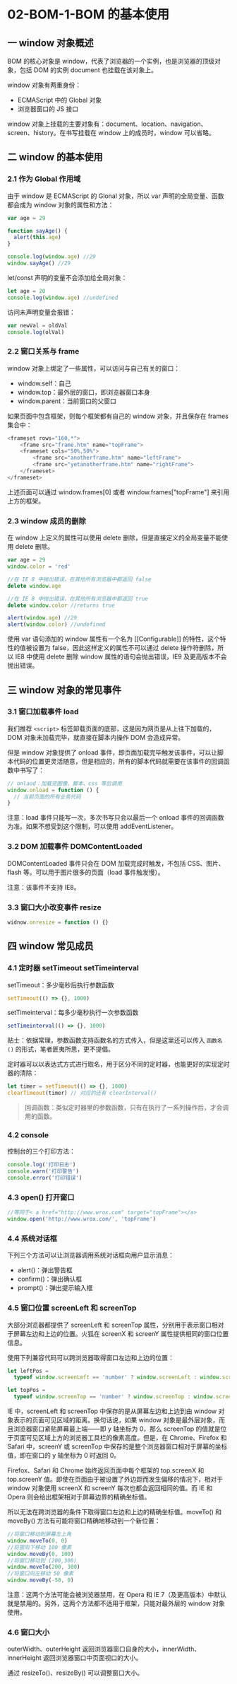 # 02-BOM-1-BOM 的基本使用

## 一 window 对象概述

BOM 的核心对象是 window，代表了浏览器的一个实例，也是浏览器的顶级对象，包括 DOM 的实例 document 也挂载在该对象上。

window 对象有两重身份：

- ECMAScript 中的 Global 对象
- 浏览器窗口的 JS 接口

window 对象上挂载的主要对象有：document、location、navigation、screen、history。在书写挂载在 window 上的成员时，window 可以省略。

## 二 window 的基本使用

### 2.1 作为 Global 作用域

由于 window 是 ECMAScript 的 Glonal 对象，所以 var 声明的全局变量、函数都会成为 window 对象的属性和方法：

```js
var age = 29

function sayAge() {
  alert(this.age)
}

console.log(window.age) //29
window.sayAge() //29
```

let/const 声明的变量不会添加给全局对象：

```js
let age = 20
console.log(window.age) //undefined
```

访问未声明变量会报错：

```js
var newVal = oldVal
console.log(olVal)
```

### 2.2 窗口关系与 frame

window 对象上绑定了一些属性，可以访问与自己有关的窗口：

- window.self：自己
- window.top：最外层的窗口，即浏览器窗口本身
- window.parent：当前窗口的父窗口

如果页面中包含框架，则每个框架都有自己的 window 对象，并且保存在 frames 集合中：

```js
<frameset rows="160,*">
    <frame src="frame.htm" name="topFrame">
    <frameset cols="50%,50%">
        <frame src="anotherframe.htm" name="leftFrame">
        <frame src="yetanotherframe.htm" name="rightFrame">
    </frameset>
</frameset>
```

上述页面可以通过
window.frames[0] 或者 window.frames["topFrame"] 来引用上方的框架。

### 2.3 window 成员的删除

在 window 上定义的属性可以使用 delete 删除，但是直接定义的全局变量不能使用 delete 删除。

```js
var age = 29
window.color = 'red'

//在 IE 8 中抛出错误，在其他所有浏览器中都返回 false
delete window.age

//在 IE 8 中抛出错误，在其他所有浏览器中都返回 true
delete window.color //returns true

alert(window.age) //29
alert(window.color) //undefined
```

使用 var 语句添加的 window 属性有一个名为 [[Configurable]] 的特性，这个特性的值被设置为 false，因此这样定义的属性不可以通过 delete 操作符删除，所以 IE8 中使用 delete 删除 window 属性的语句会抛出错误，IE9 及更高版本不会抛出错误。

## 三 window 对象的常见事件

### 3.1 窗口加载事件 load

我们推荐 `<script>` 标签卸载页面的底部，这是因为网页是从上往下加载的，DOM 对象未加载完毕，就直接在脚本内操作 DOM 会造成异常。

但是 window 对象提供了 onload 事件，即页面加载完毕触发该事件，可以让脚本代码的位置更灵活随意，但是相应的，所有的脚本代码就需要在该事件的回调函数中书写了：

```js
// onlaod：加载完图像、脚本、css 等后调用
window.onload = function () {
  // 当前页面的所有业务代码
}
```

注意：load 事件只能写一次，多次书写只会以最后一个 onload 事件的回调函数为准。如果不想受到这个限制，可以使用 addEventListener。

### 3.2 DOM 加载事件 DOMContentLoaded

DOMContentLoaded 事件只会在 DOM 加载完成时触发，不包括 CSS、图片、flash 等。可以用于图片很多的页面（load 事件触发慢）。

注意：该事件不支持 IE8。

### 3.3 窗口大小改变事件 resize

```js
widnow.onresize = function () {}
```

## 四 window 常见成员

### 4.1 定时器 setTimeout setTimeinterval

setTimeout：多少毫秒后执行参数函数

```js
setTimeout(() => {}, 1000)
```

setTimeinterval：每多少毫秒执行一次参数函数

```js
setTimeinterval(() => {}, 1000)
```

贴士：依据常理，参数函数支持函数名的方式传入，但是这里还可以传入 `函数名 ()` 的形式，笔者匪夷所思，更不提倡。

定时器可以以表达式方式进行取名，用于区分不同的定时器，也能更好的实现定时器的清除：

```js
let timer = setTimeout(() => {}, 1000)
clearTimeout(timer) // 对应的还有 clearInterval()
```

> 回调函数：类似定时器里的参数函数，只有在执行了一系列操作后，才会调用的函数。

### 4.2 console

控制台的三个打印方法：

```js
console.log('打印日志')
console.warn('打印警告')
console.error('打印错误')
```

### 4.3 open() 打开窗口

```js
//等同于< a href="http://www.wrox.com" target="topFrame"></a>
window.open('http://www.wrox.com/', 'topFrame')
```

### 4.4 系统对话框

下列三个方法可以让浏览器调用系统对话框向用户显示消息：

- alert()：弹出警告框
- confirm()：弹出确认框
- prompt()：弹出提示输入框

### 4.5 窗口位置 screenLeft 和 screenTop

大部分浏览器都提供了 screenLeft 和 screenTop 属性，分别用于表示窗口相对于屏幕左边和上边的位置。火狐在 screenX 和 screenY 属性提供相同的窗口位置信息。

使用下列兼容代码可以跨浏览器取得窗口左边和上边的位置：

```js
let leftPos =
  typeof window.screenLeft == 'number' ? window.screenLeft : window.screenX

let topPos =
  typeof window.screenTop == 'number' ? window.screenTop : window.screenY
```

IE 中，screenLeft 和 screenTop 中保存的是从屏幕左边和上边到由 window 对象表示的页面可见区域的距离。换句话说，如果 window 对象是最外层对象，而且浏览器窗口紧贴屏幕最上端——即 y 轴坐标为 0，那么 screenTop 的值就是位于页面可见区域上方的浏览器工具栏的像素高度。但是，在 Chrome、Firefox 和 Safari 中，screenY 或 screenTop 中保存的是整个浏览器窗口相对于屏幕的坐标值，即在窗口的 y 轴坐标为 0 时返回 0。

Firefox、Safari 和 Chrome 始终返回页面中每个框架的 top.screenX 和 top.screenY 值。即使在页面由于被设置了外边距而发生偏移的情况下，相对于 window 对象使用 screenX 和 screenY 每次也都会返回相同的值。而 IE 和 Opera 则会给出框架相对于屏幕边界的精确坐标值。

所以无法在跨浏览器的条件下取得窗口左边和上边的精确坐标值。moveTo() 和 moveBy() 方法有可能将窗口精确地移动到一个新位置：

```js
//将窗口移动到屏幕左上角
window.moveTo(0, 0)
//将窗向下移动 100 像素
window.moveBy(0, 100)
//将窗口移动到 (200,300)
window.moveTo(200, 300)
//将窗口向左移动 50 像素
window.moveBy(-50, 0)
```

注意：这两个方法可能会被浏览器禁用，在 Opera 和 IE 7（及更高版本）中默认就是禁用的。另外，这两个方法都不适用于框架，只能对最外层的 window 对象使用。

### 4.6 窗口大小

outerWidth、outerHeight 返回浏览器窗口自身的大小，innerWidth、innerHeight 返回浏览器窗口中页面视口的大小。

通过 resizeTo()、resizeBy() 可以调整窗口大小。
